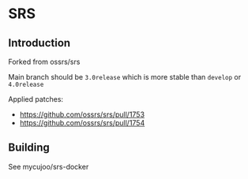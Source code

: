 # SRS

## Introduction
Forked from ossrs/srs  

Main branch should be `3.0release` which is more stable than `develop` or `4.0release`

Applied patches:
- https://github.com/ossrs/srs/pull/1753
- https://github.com/ossrs/srs/pull/1754

## Building
See mycujoo/srs-docker